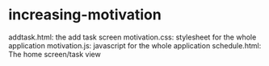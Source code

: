 # increasing-motivation
addtask.html:   the add task screen
motivation.css: stylesheet for the whole application
motivation.js:  javascript for the whole application
schedule.html:  The home screen/task view